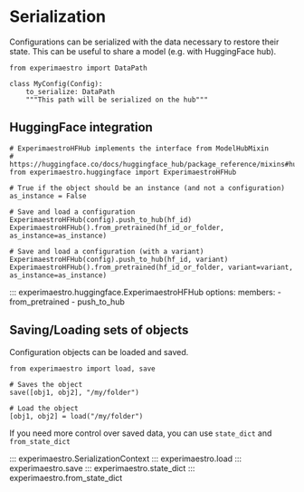 # Serialization

Configurations can be serialized with the data necessary
to restore their state. This can be useful to share a
model (e.g. with HuggingFace hub).

```py3
from experimaestro import DataPath

class MyConfig(Config):
    to_serialize: DataPath
    """This path will be serialized on the hub"""
```

## HuggingFace integration

```py3
# ExperimaestroHFHub implements the interface from ModelHubMixin
# https://huggingface.co/docs/huggingface_hub/package_reference/mixins#huggingface_hub.ModelHubMixin
from experimaestro.huggingface import ExperimaestroHFHub

# True if the object should be an instance (and not a configuration)
as_instance = False

# Save and load a configuration
ExperimaestroHFHub(config).push_to_hub(hf_id)
ExperimaestroHFHub().from_pretrained(hf_id_or_folder, as_instance=as_instance)

# Save and load a configuration (with a variant)
ExperimaestroHFHub(config).push_to_hub(hf_id, variant)
ExperimaestroHFHub().from_pretrained(hf_id_or_folder, variant=variant, as_instance=as_instance)
```

::: experimaestro.huggingface.ExperimaestroHFHub
    options:
      members:
        - from_pretrained
        - push_to_hub

## Saving/Loading sets of objects

Configuration objects can be loaded and saved.

```py3
from experimaestro import load, save

# Saves the object
save([obj1, obj2], "/my/folder")

# Load the object
[obj1, obj2] = load("/my/folder")
```

If you need more control over saved data, you can use `state_dict` and `from_state_dict`


::: experimaestro.SerializationContext
::: experimaestro.load
::: experimaestro.save
::: experimaestro.state_dict
::: experimaestro.from_state_dict
